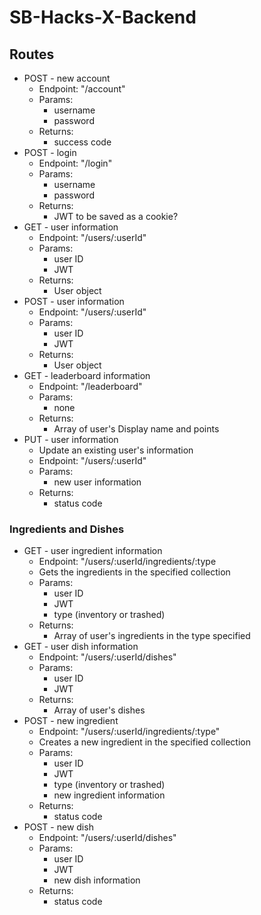 # SB-Hacks-X-Backend

## Routes
* POST - new account
    * Endpoint: "/account"
    * Params:
        * username
        * password
    * Returns:
        * success code
* POST - login
    * Endpoint: "/login"
    * Params:
        * username
        * password
    * Returns:
        * JWT to be saved as a cookie?
* GET - user information
    * Endpoint: "/users/:userId"
    * Params:
        * user ID
        * JWT
    * Returns:
        * User object
* POST - user information
    * Endpoint: "/users/:userId"
    * Params:
        * user ID
        * JWT
    * Returns:
        * User object
* GET - leaderboard information
    * Endpoint: "/leaderboard"
    * Params:
        * none
    * Returns:
        * Array of user's Display name and points
* PUT - user information
    * Update an existing user's information
    * Endpoint: "/users/:userId"
    * Params:
        * new user information
    * Returns:
        * status code

### Ingredients and Dishes
* GET - user ingredient information
    * Endpoint: "/users/:userId/ingredients/:type
    * Gets the ingredients in the specified collection
    * Params:
        * user ID
        * JWT
        * type (inventory or trashed)
    * Returns:
        * Array of user's ingredients in the type specified
* GET - user dish information
    * Endpoint: "/users/:userId/dishes"
    * Params:
        * user ID
        * JWT
    * Returns:
        * Array of user's dishes
* POST - new ingredient
    * Endpoint: "/users/:userId/ingredients/:type"
    * Creates a new ingredient in the specified collection
    * Params:
        * user ID
        * JWT
        * type (inventory or trashed)
        * new ingredient information
    * Returns:
        * status code
* POST - new dish
    * Endpoint: "/users/:userId/dishes"
    * Params:
        * user ID
        * JWT
        * new dish information
    * Returns:
        * status code